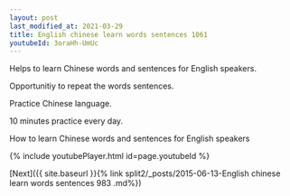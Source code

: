 ```yaml
---
layout: post
last_modified_at: 2021-03-29
title: English chinese learn words sentences 1061 
youtubeId: 3oraHh-UmUc
---
```

 
 
Helps to learn Chinese words and sentences for English speakers.

Opportunitiy to repeat the words sentences. 

Practice Chinese language. 
 
10 minutes practice every day. 
 
How to learn Chinese words and sentences for English speakers 
 
{% include youtubePlayer.html id=page.youtubeId %}
 
 
[Next]({{ site.baseurl }}{% link  split2/_posts/2015-06-13-English chinese learn words sentences 983 .md%})
 

